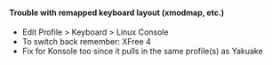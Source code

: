 #### Trouble with remapped keyboard layout (xmodmap, etc.)
- Edit Profile > Keyboard > Linux Console
- To switch back remember: XFree 4
- Fix for Konsole too since it pulls in the same profile(s) as Yakuake

